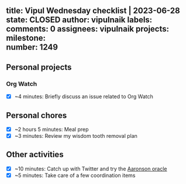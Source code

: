 title:	Vipul Wednesday checklist | 2023-06-28
state:	CLOSED
author:	vipulnaik
labels:	
comments:	0
assignees:	vipulnaik
projects:	
milestone:	
number:	1249
--
## Personal projects

### Org Watch

- [x] ~4 minutes: Briefly discuss an issue related to Org Watch

## Personal chores

- [x] ~2 hours 5 minutes: Meal prep
- [x] ~3 minutes: Review my wisdom tooth removal plan

## Other activities

- [x] ~10 minutes: Catch up with Twitter and try the [Aaronson oracle](https://people.ischool.berkeley.edu/~nick/aaronson-oracle/)
- [x] ~5 minutes: Take care of a few coordination items 
